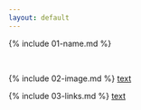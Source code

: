 ```yaml
---
layout: default
---
```


{% include 01-name.md %}

<br>

{% include 02-image.md %}
[text](https://user-images.githubusercontent.com/90107175/158393719-93968be8-1a98-493a-85db-839a1dc95be2.png)
<br>

{% include 03-links.md %}
[text](https://github.com/JanhviKohade)
